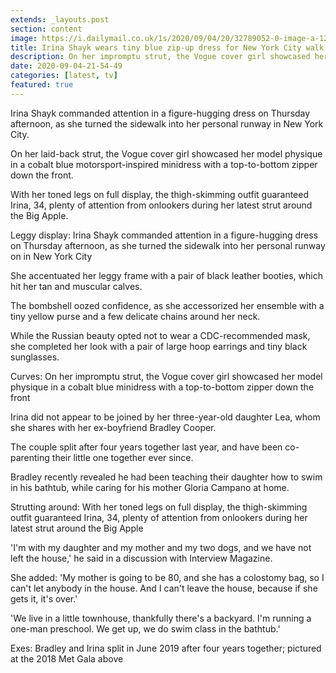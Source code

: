```yaml
---
extends: _layouts.post
section: content
image: https://i.dailymail.co.uk/1s/2020/09/04/20/32789052-0-image-a-127_1599247962023.jpg 
title: Irina Shayk wears tiny blue zip-up dress for New York City walk 
description: On her impromptu strut, the Vogue cover girl showcased her model physique in a cobalt blue minidress with a top-to-bottom zipper down the front in New York City. 
date: 2020-09-04-21-54-49 
categories: [latest, tv] 
featured: true 
--- 
```

Irina Shayk commanded attention in a figure-hugging dress on Thursday afternoon, as she turned the sidewalk into her personal runway in New York City. 

On her laid-back strut, the Vogue cover girl showcased her model physique in a cobalt blue motorsport-inspired minidress with a top-to-bottom zipper down the front.  

With her toned legs on full display, the thigh-skimming outfit guaranteed Irina, 34, plenty of attention from onlookers during her latest strut around the Big Apple. 

Leggy display: Irina Shayk commanded attention in a figure-hugging dress on Thursday afternoon, as she turned the sidewalk into her personal runway on in New York City

She accentuated her leggy frame with a pair of black leather booties, which hit her tan and muscular calves. 

The bombshell oozed confidence, as she accessorized her ensemble with a tiny yellow purse and a few delicate chains around her neck. 

While the Russian beauty opted not to wear a CDC-recommended mask, she completed her look with a pair of large hoop earrings and tiny black sunglasses.  

Curves: On her impromptu strut, the Vogue cover girl showcased her model physique in a cobalt blue minidress with a top-to-bottom zipper down the front

Irina did not appear to be joined by her three-year-old daughter Lea, whom she shares with her ex-boyfriend Bradley Cooper. 

The couple split after four years together last year, and have been co-parenting their little one together ever since.

Bradley recently revealed he had been teaching their daughter how to swim in his bathtub, while caring for his mother Gloria Campano at home. 

Strutting around: With her toned legs on full display, the thigh-skimming outfit guaranteed Irina, 34, plenty of attention from onlookers during her latest strut around the Big Apple

'I'm with my daughter and my mother and my two dogs, and we have not left the house,' he said in a discussion with Interview Magazine.

She added: 'My mother is going to be 80, and she has a colostomy bag, so I can't let anybody in the house. And I can't leave the house, because if she gets it, it's over.'

'We live in a little townhouse, thankfully there's a backyard. I'm running a one-man preschool. We get up, we do swim class in the bathtub.' 

Exes: Bradley and Irina split in June 2019 after four years together; pictured at the 2018 Met Gala above

